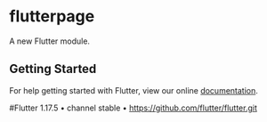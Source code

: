 # flutterpage

A new Flutter module.

## Getting Started

For help getting started with Flutter, view our online
[documentation](https://flutter.dev/).

#Flutter 1.17.5 • channel stable • https://github.com/flutter/flutter.git

